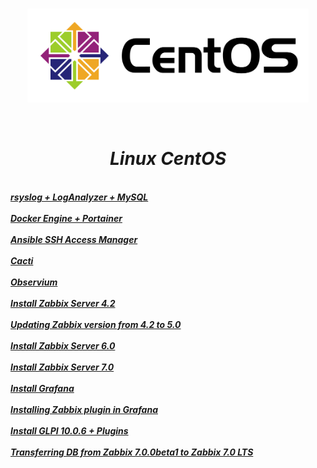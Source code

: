  <br/>
<p align="center">
<img src="./centos-linux.png" width="450" height="150"/>
</p><br/>
<h1 align="Center"><i>Linux CentOS</i></h1>
 <br/>
<i> <a href="https://github.com/dimoroz772/Linux_CentOS/blob/main/rsyslog%2BLogAnalyzer%2BMySQL"><b>rsyslog + LogAnalyzer + MySQL</b></a><br/><i/>
 <br/>
<i> <a href="https://github.com/dimoroz772/Linux_CentOS/blob/main/Docker_Engine%2BPortainer"><b>Docker Engine + Portainer</b></a><br/><i/>
 <br/>
<i> <a href="https://github.com/dimoroz772/Linux_CentOS/blob/main/Ansible_SSH_Access_Manager"><b>Ansible SSH Access Manager</b></a><br/><i/>
 <br/>
<i> <a href="https://github.com/dimoroz772/Linux_CentOS/blob/main/Cacti"><b>Cacti</b></a><br/><i/>
 <br/>
<i> <a href="https://github.com/dimoroz772/Linux_CentOS/blob/main/Observium"><b>Observium</b></a><br/><i/>
  <br/>
<i> <a href="https://github.com/dimoroz772/Linux_CentOS/blob/main/Install_Zabbix_Server_4.2"><b>Install Zabbix Server 4.2</b></a><br/><i/>
  <br/>
<i> <a href="https://github.com/dimoroz772/Linux_CentOS/blob/main/Updating_Zabbix_version_from_4.2_to_5.0"><b>Updating Zabbix version from 4.2 to 5.0</b></a><br/><i/>
  <br/>
<i> <a href="https://github.com/dimoroz772/Linux_CentOS/blob/main/Install_Zabbix_Server_6.0"><b>Install Zabbix Server 6.0</b></a><br/><i/>
  <br/>
<i> <a href="https://github.com/dimoroz772/Linux_CentOS/blob/main/Install_Zabbix_Server_7.0"><b>Install Zabbix Server 7.0</b></a><br/><i/>
  <br/>
<i> <a href="https://github.com/dimoroz772/Linux_CentOS/blob/main/Install_Grafana"><b>Install Grafana</b></a><br/><i/>
  <br/>
<i> <a href="https://github.com/dimoroz772/Linux_CentOS/blob/main/Installing_Zabbix_plugin_in_Grafana"><b>Installing Zabbix plugin in Grafana</b></a><br/><i/>
  <br/>
<i> <a href="https://github.com/dimoroz772/Linux_CentOS/blob/main/Install_GLPI_10.0.6%2BPlugins"><b>Install GLPI 10.0.6 + Plugins</b></a><br/><i/>
  <br/>
<i> <a href="https://github.com/dimoroz772/Linux_CentOS/blob/main/Transferring%20DB%20from%20Zabbix%207.0.0beta1%20to%20Zabbix%207.0%20LTS"><b>Transferring DB from Zabbix 7.0.0beta1 to Zabbix 7.0 LTS</b></a><br/><i/>
